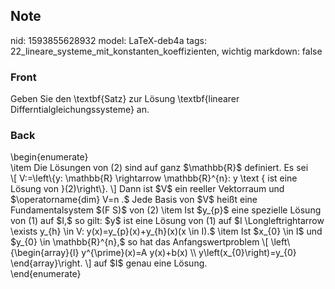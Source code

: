 ## Note
nid: 1593855628932
model: LaTeX-deb4a
tags: 22_lineare_systeme_mit_konstanten_koeffizienten, wichtig
markdown: false

### Front
Geben Sie den \textbf{Satz} zur Lösung \textbf{linearer Differntialgleichungssysteme} an.

### Back
<div>
  \begin{enumerate}
</div>
<div>
  \item Die Lösungen von (2) sind auf ganz $\mathbb{R}$ definiert.
  Es sei
</div>\[ V:=\left\{y: \mathbb{R} \rightarrow \mathbb{R}^{n}: y
\text { ist eine Lösung von }(2)\right\}. \] Dann ist $V$ ein
reeller Vektorraum und $\operatorname{dim} V=n .$ Jede Basis von
$V$ heißt eine Fundamentalsystem $(F S)$ von (2) \item Ist $y_{p}$
eine spezielle Lösung von (1) auf $I,$ so gilt: $y$ ist eine Lösung
von (1) auf $I \Longleftrightarrow \exists y_{h} \in V:
y(x)=y_{p}(x)+y_{h}(x)(x \in I).$ \item Ist $x_{0} \in I$ und
$y_{0} \in \mathbb{R}^{n},$ so hat das Anfangswertproblem \[
\left\{\begin{array}{l} y^{\prime}(x)=A y(x)+b(x) \\
y\left(x_{0}\right)=y_{0} \end{array}\right. \] auf $I$ genau eine
Lösung.
<div>
  \end{enumerate}
</div>
